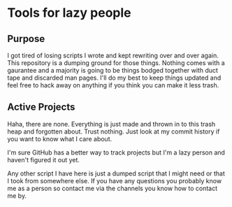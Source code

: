 # Tools for lazy people

## Purpose

I got tired of losing scripts I wrote and kept rewriting over and over again. This repository is a dumping ground for those things. Nothing comes with a gaurantee and a majority is going to be things bodged together with duct tape and discarded man pages. I'll do my best to keep things updated and feel free to hack away on anything if you think you can make it less trash.

## Active Projects

Haha, there are none. Everything is just made and thrown in to this trash heap and forgotten about. Trust nothing. Just look at my commit history if you want to know what I care about.

I'm sure GitHub has a better way to track projects but I'm a lazy person and haven't figured it out yet.

Any other script I have here is just a dumped script that I might need or that I took from somewhere else. If you have any questions you probably know me as a person so contact me via the channels you know how to contact me by.
